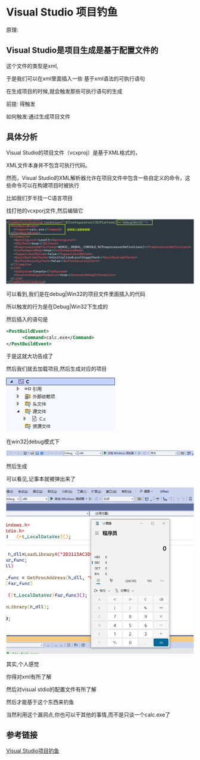 # Visual Studio 项目钓鱼

原理:

## **Visual Studio是项目生成是基于配置文件的**

这个文件的类型是xml,

于是我们可以在xml里面插入一些 基于xml语法的可执行语句

在生成项目的时候,就会触发那些可执行语句的生成

前提: 得触发

如何触发:通过生成项目文件 

## 具体分析

Visual Studio的项目文件（vcxproj）是基于XML格式的，

XML文件本身并不包含可执行代码。

然而，Visual Studio的XML解析器允许在项目文件中包含一些自定义的命令，这些命令可以在构建项目时被执行

比如我们岁半找一C语言项目

找打他的vcxporj文件,然后编辑它

![Untitled](./img/5790139f9f484a6184b24c5e9b25b90Untitled.png)

可以看到,我们是在debug|Win32的项目文件里面插入的代码

所以触发的行为是在Debug|Win32下生成的

然后插入的语句是

```xml
<PostBuildEvent>
      <Command>calc.exe</Command>
</PostBuildEvent>
```

于是这就大功告成了

然后我们就去加载项目,然后生成对应的项目

![Untitled](./img/5790139f9f484a6184b24c5e9b25b90eUntitled1.png)

在win32|debug模式下

![Untitled](./img/5790139f9f484a6184b24c5e9b25b90eUntitled2.png)

然后生成

可以看见,记事本就被弹出来了

![Untitled](./img/5790139f9f484a6184b24c5e9b25b90eUntitled3.png)

其实,个人感觉

你得对xml有所了解

然后对visual stdio的配置文件有所了解

然后才能基于这个东西来钓鱼

当然利用这个漏洞点,你也可以干其他的事情,而不是只谈一个calc.exe了

## 参考链接

[Visual Studio项目钓鱼](https://mp.weixin.qq.com/s/PLB-KX5iHsCDwFjU4tTYiA)